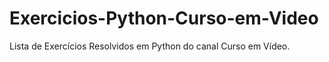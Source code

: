 # Exercicios-Python-Curso-em-Video
Lista de Exercícios Resolvidos em Python do canal Curso em Vídeo.
